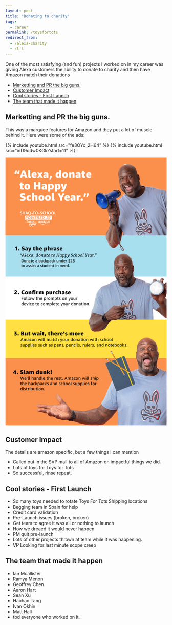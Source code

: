 ```yaml
---
layout: post
title: "Donating to charity"
tags:
  - career
permalink: /toysfortots
redirect_from:
  - /alexa-charity
  - /tft
---
```


One of the most satisfying (and fun) projects I worked on in my career was giving Alexa customers the ability to donate to charity and then have Amazon match their donations

<!-- prettier-ignore-start -->
<!-- vim-markdown-toc GFM -->

- [Marketting and PR the big guns.](#marketting-and-pr-the-big-guns)
- [Customer Impact](#customer-impact)
- [Cool stories - First Launch](#cool-stories---first-launch)
- [The team that made it happen](#the-team-that-made-it-happen)

<!-- vim-markdown-toc -->
<!-- prettier-ignore-end -->

## Marketting and PR the big guns.

This was a marquee features for Amazon and they put a lot of muscle behind it. Here were some of the ads:

{% include youtube.html src="fe3OYc_2H64" %}
{% include youtube.html src="inD9qdw0KGk?start=11" %}

![](https://github.com/idvorkin/blob/raw/master/tft/shaq.gif)

## Customer Impact

The details are amazon specific, but a few things I can mention

- Called out in the SVP mail to all of Amazon on impactful things we did.
- Lots of toys for Toys for Tots
- So successful, rinse repeat.

## Cool stories - First Launch

- So many toys needed to rotate Toys For Tots Shipping locations
- Begging team in Spain for help
- Credit card validation
- Pre-Launch issues (broken, broken)
- Get team to agree it was all or nothing to launch
- How we dreaed it would never happen
- PM quit pre-launch
- Lots of other projects thrown at team while it was happening.
- VP Looking for last minute scope creep

## The team that made it happen

- Ian Mcallister
- Ramya Menon
- Geoffrey Chen
- Aaron Hart
- Sean Xu
- Haohan Tang
- Ivan Okhin
- Matt Hall
- tbd everyone who worked on it.
